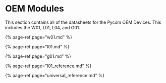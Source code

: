 # OEM Modules

This section contains all of the datasheets for the Pycom OEM Devices. This includes the W01, L01, L04, and G01.

{% page-ref page="w01.md" %}

{% page-ref page="l01.md" %}

{% page-ref page="g01.md" %}

{% page-ref page="l01\_reference.md" %}

{% page-ref page="universal\_reference.md" %}




